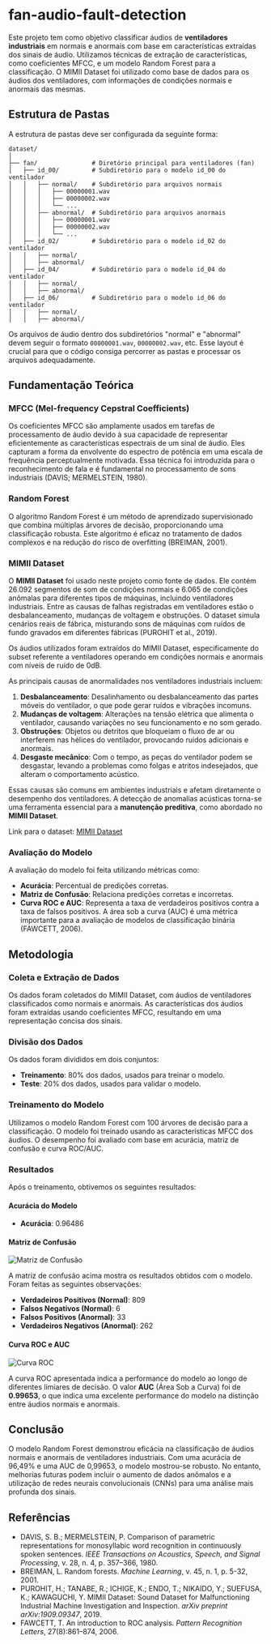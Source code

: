 # fan-audio-fault-detection

Este projeto tem como objetivo classificar áudios de **ventiladores industriais** em normais e anormais com base em características extraídas dos sinais de áudio. Utilizamos técnicas de extração de características, como coeficientes MFCC, e um modelo Random Forest para a classificação. O MIMII Dataset foi utilizado como base de dados para os áudios dos ventiladores, com informações de condições normais e anormais das mesmas.

## Estrutura de Pastas

A estrutura de pastas deve ser configurada da seguinte forma:

```
dataset/
│
├── fan/               # Diretório principal para ventiladores (fan)
│   ├── id_00/         # Subdiretório para o modelo id_00 do ventilador
│   │   ├── normal/    # Subdiretório para arquivos normais
│   │   │   ├── 00000001.wav
│   │   │   ├── 00000002.wav
│   │   │   └── ...
│   │   ├── abnormal/  # Subdiretório para arquivos anormais
│   │   │   ├── 00000001.wav
│   │   │   ├── 00000002.wav
│   │   │   └── ...
│   ├── id_02/         # Subdiretório para o modelo id_02 do ventilador
│   │   ├── normal/    
│   │   ├── abnormal/  
│   ├── id_04/         # Subdiretório para o modelo id_04 do ventilador
│   │   ├── normal/    
│   │   ├── abnormal/  
│   ├── id_06/         # Subdiretório para o modelo id_06 do ventilador
│   │   ├── normal/    
│   │   ├── abnormal/  
```
Os arquivos de áudio dentro dos subdiretórios "normal" e "abnormal" devem seguir o formato `00000001.wav`, `00000002.wav`, etc. Esse layout é crucial para que o código consiga percorrer as pastas e processar os arquivos adequadamente.

## Fundamentação Teórica

### MFCC (Mel-frequency Cepstral Coefficients)

Os coeficientes MFCC são amplamente usados em tarefas de processamento de áudio devido à sua capacidade de representar eficientemente as características espectrais de um sinal de áudio. Eles capturam a forma da envolvente do espectro de potência em uma escala de frequência perceptualmente motivada. Essa técnica foi introduzida para o reconhecimento de fala e é fundamental no processamento de sons industriais (DAVIS; MERMELSTEIN, 1980).

### Random Forest

O algoritmo Random Forest é um método de aprendizado supervisionado que combina múltiplas árvores de decisão, proporcionando uma classificação robusta. Este algoritmo é eficaz no tratamento de dados complexos e na redução do risco de overfitting (BREIMAN, 2001).

### MIMII Dataset

O **MIMII Dataset** foi usado neste projeto como fonte de dados. Ele contém 26.092 segmentos de som de condições normais e 6.065 de condições anômalas para diferentes tipos de máquinas, incluindo ventiladores industriais. Entre as causas de falhas registradas em ventiladores estão o desbalanceamento, mudanças de voltagem e obstruções. O dataset simula cenários reais de fábrica, misturando sons de máquinas com ruídos de fundo gravados em diferentes fábricas (PUROHIT et al., 2019).

Os áudios utilizados foram extraídos do MIMII Dataset, especificamente do subset referente a ventiladores operando em condições normais e anormais com níveis de ruído de 0dB.  

As principais causas de anormalidades nos ventiladores industriais incluem:

1. **Desbalanceamento**: Desalinhamento ou desbalanceamento das partes móveis do ventilador, o que pode gerar ruídos e vibrações incomuns.
2. **Mudanças de voltagem**: Alterações na tensão elétrica que alimenta o ventilador, causando variações no seu funcionamento e no som gerado.
3. **Obstruções**: Objetos ou detritos que bloqueiam o fluxo de ar ou interferem nas hélices do ventilador, provocando ruídos adicionais e anormais.
4. **Desgaste mecânico**: Com o tempo, as peças do ventilador podem se desgastar, levando a problemas como folgas e atritos indesejados, que alteram o comportamento acústico.

Essas causas são comuns em ambientes industriais e afetam diretamente o desempenho dos ventiladores. A detecção de anomalias acústicas torna-se uma ferramenta essencial para a **manutenção preditiva**, como abordado no **MIMII Dataset**.


Link para o dataset: [MIMII Dataset](https://zenodo.org/record/3384388)

### Avaliação do Modelo

A avaliação do modelo foi feita utilizando métricas como:
- **Acurácia**: Percentual de predições corretas.
- **Matriz de Confusão**: Relaciona predições corretas e incorretas.
- **Curva ROC e AUC**: Representa a taxa de verdadeiros positivos contra a taxa de falsos positivos. A área sob a curva (AUC) é uma métrica importante para a avaliação de modelos de classificação binária (FAWCETT, 2006).

## Metodologia

### Coleta e Extração de Dados

Os dados foram coletados do MIMII Dataset, com áudios de ventiladores classificados como normais e anormais. As características dos áudios foram extraídas usando coeficientes MFCC, resultando em uma representação concisa dos sinais.

### Divisão dos Dados

Os dados foram divididos em dois conjuntos:
- **Treinamento**: 80% dos dados, usados para treinar o modelo.
- **Teste**: 20% dos dados, usados para validar o modelo.

### Treinamento do Modelo

Utilizamos o modelo Random Forest com 100 árvores de decisão para a classificação. O modelo foi treinado usando as características MFCC dos áudios. O desempenho foi avaliado com base em acurácia, matriz de confusão e curva ROC/AUC.

### Resultados

Após o treinamento, obtivemos os seguintes resultados:

#### Acurácia do Modelo

- **Acurácia**: 0.96486

#### Matriz de Confusão

![Matriz de Confusão](confusion_matrix.png)

A matriz de confusão acima mostra os resultados obtidos com o modelo. Foram feitas as seguintes observações:
- **Verdadeiros Positivos (Normal)**: 809
- **Falsos Negativos (Normal)**: 6
- **Falsos Positivos (Anormal)**: 33
- **Verdadeiros Negativos (Anormal)**: 262

#### Curva ROC e AUC

![Curva ROC](roc_curve.png)

A curva ROC apresentada indica a performance do modelo ao longo de diferentes limiares de decisão. O valor **AUC** (Área Sob a Curva) foi de **0.99653**, o que indica uma excelente performance do modelo na distinção entre áudios normais e anormais.

## Conclusão

O modelo Random Forest demonstrou eficácia na classificação de áudios normais e anormais de ventiladores industriais. Com uma acurácia de 96,49% e uma AUC de 0,99653, o modelo mostrou-se robusto. No entanto, melhorias futuras podem incluir o aumento de dados anômalos e a utilização de redes neurais convolucionais (CNNs) para uma análise mais profunda dos sinais.

## Referências

- DAVIS, S. B.; MERMELSTEIN, P. Comparison of parametric representations for monosyllabic word recognition in continuously spoken sentences. *IEEE Transactions on Acoustics, Speech, and Signal Processing*, v. 28, n. 4, p. 357–366, 1980.
- BREIMAN, L. Random forests. *Machine Learning*, v. 45, n. 1, p. 5-32, 2001.
- PUROHIT, H.; TANABE, R.; ICHIGE, K.; ENDO, T.; NIKAIDO, Y.; SUEFUSA, K.; KAWAGUCHI, Y. MIMII Dataset: Sound Dataset for Malfunctioning Industrial Machine Investigation and Inspection. *arXiv preprint arXiv:1909.09347*, 2019.
- FAWCETT, T. An introduction to ROC analysis. *Pattern Recognition Letters*, 27(8):861–874, 2006.
